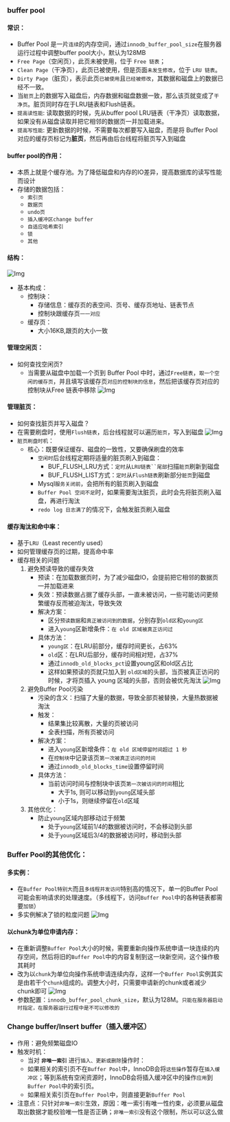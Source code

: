 ### buffer pool
#### 常识：
* Buffer Pool 是一片`连续`的内存空间，通过`innodb_buffer_pool_size`在服务器运行过程中调整buffer pool大小，默认为128MB
* `Free Page`（空闲页），此页未被使用，位于 `Free 链表`；
* `Clean Page`（干净页），此页已被使用，但是页面`未发生修改`，位于 `LRU 链表`。
* `Dirty Page`（脏页），表示此页`已被使用`且`已经被修改`，其数据和磁盘上的数据已经不一致。
* 当`脏页`上的数据写入磁盘后，内存数据和磁盘数据一致，那么该页就变成了`干净页`。脏页同时存在于LRU链表和Flush链表。
* `提高读性能`: 读取数据的时候，先从buffer pool LRU链表（干净页）读取数据，如果没有从磁盘读取并把它相邻的数据页一并加载进来。
* `提高写性能`: 更新数据的时候，不需要每次都要写入磁盘，而是将 Buffer Pool 对应的缓存页标记为**脏页**，然后再由后台线程将脏页写入到磁盘

#### buffer pool的作用：
* 本质上就是个缓存池。为了降低磁盘和内存的IO差异，提高数据库的读写性能而设计
* 存储的数据包括：
    * `索引页`
    * `数据页`
    * `undo页`
    * `插入缓冲区change buffer`
    * `自适应哈希索引`
    * `锁`
    * `其他`

#### 结构：
![Img](https://raw.staticdn.net/Navyum/imgbed/pic/IMG/058365e2e09ca5c1ed90474ef1e3647c.png)
* 基本构成：
    * 控制块：
        * 存储信息：缓存页的表空间、页号、缓存页地址、链表节点
        * 控制块跟缓存页`一一对应`
    * 缓存页：
        * 大小16KB,跟页的大小一致

#### 管理空闲页：
* 如何查找空闲页?
    * 当需要从磁盘中加载一个页到 Buffer Pool 中时，通过`Free链表`，`取一个空闲的缓存页`，并且填写该缓存页`对应的控制块的信息`，然后把该缓存页对应的控制块从Free 链表中移除
![Img](https://raw.staticdn.net/Navyum/imgbed/pic/IMG/8ee379a0fadd87c2430b800416d4a074.png)


#### 管理脏页：
* 如何查找脏页并写入磁盘？
* 在需要刷盘时，使用`Flush链表`，后台线程就可以遍历`脏页`，写入到磁盘
![Img](https://raw.staticdn.net/Navyum/imgbed/pic/IMG/29f0c6de27a31c1717187cea069ebb5e.png)
* `脏页刷盘时机`：
    * 核心：既要保证缓存、磁盘的一致性，又要确保刷盘的效率
        * `空闲时`后台线程定期将适量的脏页刷入到磁盘：
            * BUF_FLUSH_LRU方式：`定时`从`LRU链表``尾部`扫描`脏页`刷新到磁盘
            * BUF_FLUSH_LIST方式：`定时`从`Flush链表`刷新部分`脏页`到磁盘
        * Mysql`服务关闭前`，会把所有的脏页刷入到磁盘
        * `Buffer Pool 空间不足`时，如果需要淘汰脏页，此时会先将脏页刷入磁盘，再进行淘汰
        * `redo log 日志满了`的情况下，会触发脏页刷入磁盘

#### 缓存淘汰和命中率：
- 基于`LRU`（Least recently used）
- 如何管理缓存页的过期，提高命中率
- 缓存相关的问题
    1. 避免预读导致的缓存失效
        - 预读：在加载数据页时，为了减少磁盘IO，会提前把它相邻的数据页一并加载进来
        - 失效：预读数据占据了缓存头部，一直未被访问，一些可能访问更频繁缓存反而被迫淘汰，导致失效
        - 解决方案： 
            - 区分`预读数据`和`真正被访问到的数据`，分别存到`old区`和`young区`
            - 进入`young`区新增条件：`在 old 区域被真正访问过`
        - 具体方法：
            - `young区`：在LRU前部分，缓存时间更长，占63%
            - `old`区：在LRU后部分，缓存时间相对短，占37%
            - 通过`innodb_old_blocks_pct`设置young区和old区占比
            - 这样如果预读的页就只加入到 `old区域`的头部，当页被真正访问的时候，才将页插入 young 区域的头部，否则会被优先淘汰
            ![Img](https://raw.staticdn.net/Navyum/imgbed/pic/IMG/66ffc5b4042bc71b3fdbe58e1149359d.png)
    2. 避免Buffer Pool污染
        - 污染的含义：扫描了大量的数据，导致全部页被替换，大量热数据被淘汰
        - 触发：
            - 结果集比较离散，大量的页被访问
            - 全表扫描，所有页被访问
        - 解决方案：
            - 进入`young`区新增条件：`在 old 区域停留时间超过 1 秒`
            - 在`控制块`中记录该页`第一次被真正访问的时间`
            - 通过`innodb_old_blocks_time`设置停留时间
        - 具体方法：
            - 当前访问时间与控制块中该页`第一次被访问的时间`相比
                - 大于1s, 则可以移动到`young`区域头部
                - 小于1s，则继续停留在`old`区域
    3. 其他优化：
        - 防止`young`区域内部移动过于频繁
            - 处于`young`区域前1/4的数据被访问时，不会移动到头部
            - 处于`young`区域后3/4的数据被访问时，移动到头部

### Buffer Pool的其他优化：
#### 多实例：
* 在`Buffer Pool特别大`而且`多线程并发访问`特别高的情况下，单一的Buffer Pool可能会影响请求的处理速度。（多线程下，访问`Buffer Pool`中的各种链表都需要`加锁`）
* 多实例解决了锁的粒度问题
![Img](https://raw.staticdn.net/Navyum/imgbed/pic/IMG/2b588bf4eb6713a507d8f0f8c936a467.png)

#### 以chunk为单位申请内存：
* 在重新调整`Buffer Pool`大小的时候，需要重新向操作系统申请一块连续的内存空间，然后将旧的`Buffer Pool`中的内容复制到这一块新空间，这个操作极其耗时
* 改为以`chunk`为单位向操作系统申请连续内存，这样一个`Buffer Pool`实例其实是由若干个`chunk`组成的。调整大小时，只需要申请新的chunk或者减少chunk即可
![Img](https://raw.staticdn.net/Navyum/imgbed/pic/IMG/e1f6a913309313f42824eac7f7504980.png)
* 参数配置：`innodb_buffer_pool_chunk_size`，默认为128M。`只能在服务器启动时指定，在服务器运行过程中是不可以修改的`

### Change buffer/Insert buffer（插入缓冲区）
* 作用：避免频繁磁盘IO
* 触发时机：
    * 当对 **`非唯一索引`** 进行`插入、更新或删除`操作时：
    * 如果相关的索引页不在`Buffer Pool`中，InnoDB会将`这些操作`暂存在`插入缓冲区`；等到系统有空闲资源时，InnoDB会将插入缓冲区中的操作`应用`到`Buffer Pool`中的索引页。
    * 如果相关索引页在`Buffer Pool`中，则直接更新`Buffer Pool`
* 注意点：只针对`非唯一索引`生效，原因：唯一索引有唯一性约束，必须要从磁盘取出数据才能校验唯一性是否正确；`非唯一索引`没有这个限制，所以可以这么做